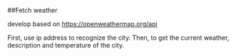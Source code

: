 ##Fetch weather

develop based on https://openweathermap.org/api

First, use ip address to recognize the city.
Then, to get the current weather, description and temperature of the city.
